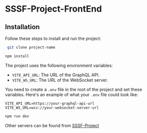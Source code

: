 # SSSF-Project-FrontEnd

## Installation

Follow these steps to install and run the project:

```bash
 git clone project-name
```

```bash
npm install
```

The project uses the following environment variables:

- `VITE_API_URL`: The URL of the GraphQL API.
- `VITE_WS_URL`: The URL of the WebSocket server.

You need to create a `.env` file in the root of the project and set these variables. Here's an example of what your `.env` file could look like:

```properties
VITE_API_URL=https://your-graphql-api-url
VITE_WS_URL=wss://your-websocket-server-url
```

```bash
npm run dev
```

Other servers can be found from [SSSF-Project](https://github.com/Rouhis/SSSF-Project)
